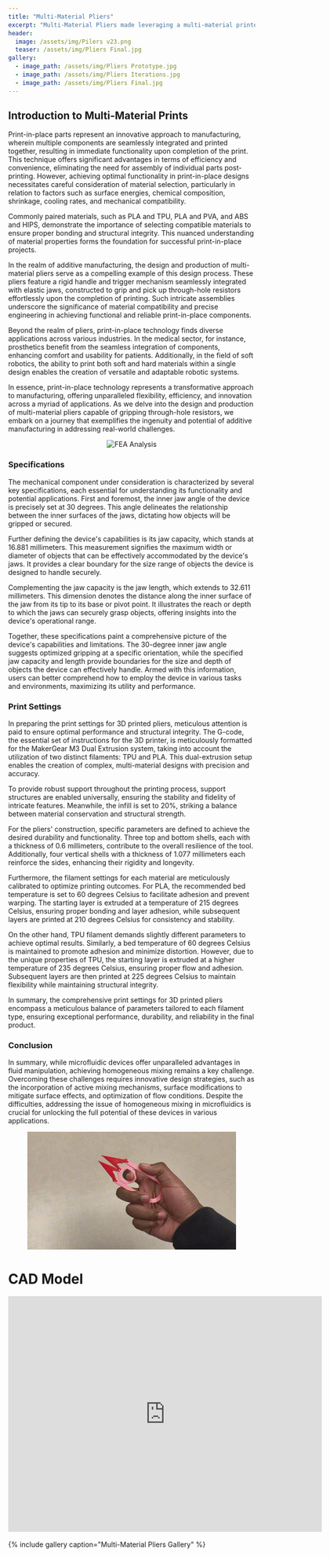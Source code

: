 ```yaml
---
title: "Multi-Material Pliers"
excerpt: "Multi-Material Pliers made leveraging a multi-material printer loaded with PLA and TPU"
header:
  image: /assets/img/Pilers v23.png
  teaser: /assets/img/Pliers Final.jpg
gallery:
  - image_path: /assets/img/Pliers Prototype.jpg
  - image_path: /assets/img/Pliers Iterations.jpg
  - image_path: /assets/img/Pliers Final.jpg
---
```



## Introduction to Multi-Material Prints

Print-in-place parts represent an innovative approach to manufacturing, wherein multiple components are seamlessly integrated and printed together, resulting in immediate functionality upon completion of the print. This technique offers significant advantages in terms of efficiency and convenience, eliminating the need for assembly of individual parts post-printing. However, achieving optimal functionality in print-in-place designs necessitates careful consideration of material selection, particularly in relation to factors such as surface energies, chemical composition, shrinkage, cooling rates, and mechanical compatibility. 

Commonly paired materials, such as PLA and TPU, PLA and PVA, and ABS and HIPS, demonstrate the importance of selecting compatible materials to ensure proper bonding and structural integrity. This nuanced understanding of material properties forms the foundation for successful print-in-place projects.

In the realm of additive manufacturing, the design and production of multi-material pliers serve as a compelling example of this design process. These pliers feature a rigid handle and trigger mechanism seamlessly integrated with elastic jaws, constructed to grip and pick up through-hole resistors effortlessly upon the completion of printing. Such intricate assemblies underscore the significance of material compatibility and precise engineering in achieving functional and reliable print-in-place components.

Beyond the realm of pliers, print-in-place technology finds diverse applications across various industries. In the medical sector, for instance, prosthetics benefit from the seamless integration of components, enhancing comfort and usability for patients. Additionally, in the field of soft robotics, the ability to print both soft and hard materials within a single design enables the creation of versatile and adaptable robotic systems.

In essence, print-in-place technology represents a transformative approach to manufacturing, offering unparalleled flexibility, efficiency, and innovation across a myriad of applications. As we delve into the design and production of multi-material pliers capable of gripping through-hole resistors, we embark on a journey that exemplifies the ingenuity and potential of additive manufacturing in addressing real-world challenges.



<div style="text-align:center">
    <img src="/assets/img/Safety_Factor.gif" alt="FEA Analysis" />
</div>

### Specifications  

The mechanical component under consideration is characterized by several key specifications, each essential for understanding its functionality and potential applications. First and foremost, the inner jaw angle of the device is precisely set at 30 degrees. This angle delineates the relationship between the inner surfaces of the jaws, dictating how objects will be gripped or secured.

Further defining the device's capabilities is its jaw capacity, which stands at 16.881 millimeters. This measurement signifies the maximum width or diameter of objects that can be effectively accommodated by the device's jaws. It provides a clear boundary for the size range of objects the device is designed to handle securely.

Complementing the jaw capacity is the jaw length, which extends to 32.611 millimeters. This dimension denotes the distance along the inner surface of the jaw from its tip to its base or pivot point. It illustrates the reach or depth to which the jaws can securely grasp objects, offering insights into the device's operational range.

Together, these specifications paint a comprehensive picture of the device's capabilities and limitations. The 30-degree inner jaw angle suggests optimized gripping at a specific orientation, while the specified jaw capacity and length provide boundaries for the size and depth of objects the device can effectively handle. Armed with this information, users can better comprehend how to employ the device in various tasks and environments, maximizing its utility and performance.

### Print Settings

In preparing the print settings for 3D printed pliers, meticulous attention is paid to ensure optimal performance and structural integrity. The G-code, the essential set of instructions for the 3D printer, is meticulously formatted for the MakerGear M3 Dual Extrusion system, taking into account the utilization of two distinct filaments: TPU and PLA. This dual-extrusion setup enables the creation of complex, multi-material designs with precision and accuracy.

To provide robust support throughout the printing process, support structures are enabled universally, ensuring the stability and fidelity of intricate features. Meanwhile, the infill is set to 20%, striking a balance between material conservation and structural strength.

For the pliers' construction, specific parameters are defined to achieve the desired durability and functionality. Three top and bottom shells, each with a thickness of 0.6 millimeters, contribute to the overall resilience of the tool. Additionally, four vertical shells with a thickness of 1.077 millimeters each reinforce the sides, enhancing their rigidity and longevity.

Furthermore, the filament settings for each material are meticulously calibrated to optimize printing outcomes. For PLA, the recommended bed temperature is set to 60 degrees Celsius to facilitate adhesion and prevent warping. The starting layer is extruded at a temperature of 215 degrees Celsius, ensuring proper bonding and layer adhesion, while subsequent layers are printed at 210 degrees Celsius for consistency and stability.

On the other hand, TPU filament demands slightly different parameters to achieve optimal results. Similarly, a bed temperature of 60 degrees Celsius is maintained to promote adhesion and minimize distortion. However, due to the unique properties of TPU, the starting layer is extruded at a higher temperature of 235 degrees Celsius, ensuring proper flow and adhesion. Subsequent layers are then printed at 225 degrees Celsius to maintain flexibility while maintaining structural integrity.

In summary, the comprehensive print settings for 3D printed pliers encompass a meticulous balance of parameters tailored to each filament type, ensuring exceptional performance, durability, and reliability in the final product.


### Conclusion

In summary, while microfluidic devices offer unparalleled advantages in fluid manipulation, achieving homogeneous mixing remains a key challenge. Overcoming these challenges requires innovative design strategies, such as the incorporation of active mixing mechanisms, surface modifications to mitigate surface effects, and optimization of flow conditions. Despite the difficulties, addressing the issue of homogeneous mixing in microfluidics is crucial for unlocking the full potential of these devices in various applications.


<div style="text-align:center">
    <img src="/assets/img/Pliers - Made with Clipchamp (1).gif" alt="Pliers in Action" />
</div>


# CAD Model
<iframe src="https://vanderbilt643.autodesk360.com/shares/public/SH512d4QTec90decfa6e2f2a4595556ebb0d?mode=embed" width="640" height="480" allowfullscreen="true" webkitallowfullscreen="true" mozallowfullscreen="true"  frameborder="0"></iframe>

{% include gallery caption="Multi-Material Pliers Gallery" %}

